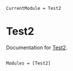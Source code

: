 ```@meta
CurrentModule = Test2
```

# Test2

Documentation for [Test2](https://github.com/wavepackets/Test2.jl).

```@index
```

```@autodocs
Modules = [Test2]
```
